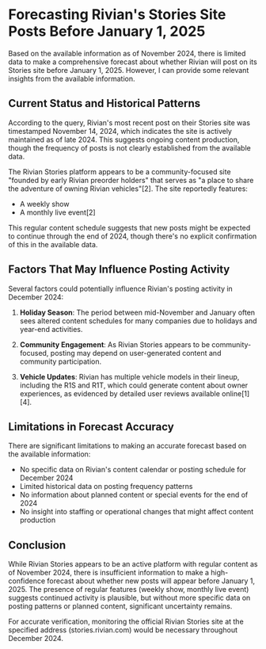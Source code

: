 # Forecasting Rivian's Stories Site Posts Before January 1, 2025

Based on the available information as of November 2024, there is limited data to make a comprehensive forecast about whether Rivian will post on its Stories site before January 1, 2025. However, I can provide some relevant insights from the available information.

## Current Status and Historical Patterns

According to the query, Rivian's most recent post on their Stories site was timestamped November 14, 2024, which indicates the site is actively maintained as of late 2024. This suggests ongoing content production, though the frequency of posts is not clearly established from the available data.

The Rivian Stories platform appears to be a community-focused site "founded by early Rivian preorder holders" that serves as "a place to share the adventure of owning Rivian vehicles"[2]. The site reportedly features:

- A weekly show
- A monthly live event[2]

This regular content schedule suggests that new posts might be expected to continue through the end of 2024, though there's no explicit confirmation of this in the available data.

## Factors That May Influence Posting Activity

Several factors could potentially influence Rivian's posting activity in December 2024:

1. **Holiday Season**: The period between mid-November and January often sees altered content schedules for many companies due to holidays and year-end activities.

2. **Community Engagement**: As Rivian Stories appears to be community-focused, posting may depend on user-generated content and community participation.

3. **Vehicle Updates**: Rivian has multiple vehicle models in their lineup, including the R1S and R1T, which could generate content about owner experiences, as evidenced by detailed user reviews available online[1][4].

## Limitations in Forecast Accuracy

There are significant limitations to making an accurate forecast based on the available information:

- No specific data on Rivian's content calendar or posting schedule for December 2024
- Limited historical data on posting frequency patterns
- No information about planned content or special events for the end of 2024
- No insight into staffing or operational changes that might affect content production

## Conclusion

While Rivian Stories appears to be an active platform with regular content as of November 2024, there is insufficient information to make a high-confidence forecast about whether new posts will appear before January 1, 2025. The presence of regular features (weekly show, monthly live event) suggests continued activity is plausible, but without more specific data on posting patterns or planned content, significant uncertainty remains.

For accurate verification, monitoring the official Rivian Stories site at the specified address (stories.rivian.com) would be necessary throughout December 2024.